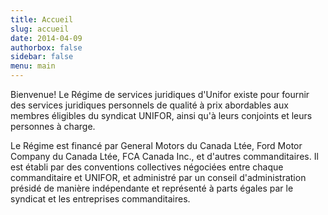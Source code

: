 ```yaml
---
title: Accueil
slug: accueil
date: 2014-04-09
authorbox: false
sidebar: false
menu: main
---
```

Bienvenue! Le Régime de services juridiques d'Unifor existe pour fournir des services juridiques personnels de qualité à prix abordables aux membres éligibles du syndicat UNIFOR, ainsi qu'à leurs conjoints et leurs personnes à charge.

Le Régime est financé par General Motors du Canada Ltée, Ford Motor Company du Canada Ltée, FCA Canada Inc., et d'autres commanditaires. Il est établi par des conventions collectives négociées entre chaque commanditaire et UNIFOR, et administré par un conseil d'administration présidé de manière indépendante et représenté à parts égales par le syndicat et les entreprises commanditaires. 
